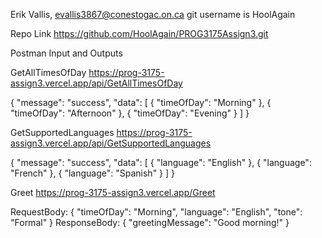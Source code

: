 Erik Vallis, evallis3867@conestogac.on.ca git username is HoolAgain

Repo Link
https://github.com/HoolAgain/PROG3175Assign3.git

Postman Input and Outputs

GetAllTimesOfDay
https://prog-3175-assign3.vercel.app/api/GetAllTimesOfDay

{
    "message": "success",
    "data": [
        {
            "timeOfDay": "Morning"
        },
        {
            "timeOfDay": "Afternoon"
        },
        {
            "timeOfDay": "Evening"
        }
    ]
} 

GetSupportedLanguages
https://prog-3175-assign3.vercel.app/api/GetSupportedLanguages

{
    "message": "success",
    "data": [
        {
            "language": "English"
        },
        {
            "language": "French"
        },
        {
            "language": "Spanish"
        }
    ]
}

Greet
https://prog-3175-assign3.vercel.app/Greet

RequestBody:
{
    "timeOfDay": "Morning",
    "language": "English",
    "tone": "Formal"
}
ResponseBody:
{
    "greetingMessage": "Good morning!"
}